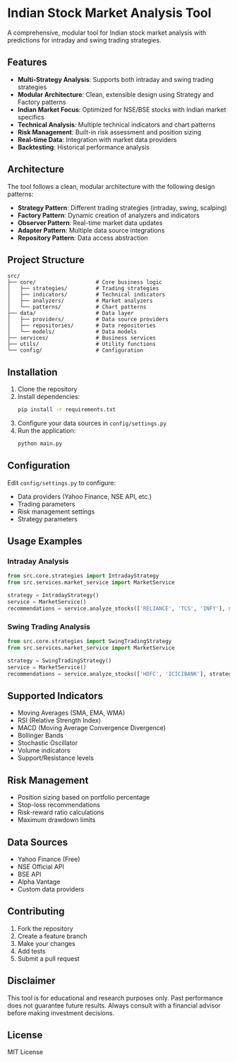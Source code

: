 # Indian Stock Market Analysis Tool

A comprehensive, modular tool for Indian stock market analysis with predictions for intraday and swing trading strategies.

## Features

- **Multi-Strategy Analysis**: Supports both intraday and swing trading strategies
- **Modular Architecture**: Clean, extensible design using Strategy and Factory patterns
- **Indian Market Focus**: Optimized for NSE/BSE stocks with Indian market specifics
- **Technical Analysis**: Multiple technical indicators and chart patterns
- **Risk Management**: Built-in risk assessment and position sizing
- **Real-time Data**: Integration with market data providers
- **Backtesting**: Historical performance analysis

## Architecture

The tool follows a clean, modular architecture with the following design patterns:

- **Strategy Pattern**: Different trading strategies (intraday, swing, scalping)
- **Factory Pattern**: Dynamic creation of analyzers and indicators
- **Observer Pattern**: Real-time market data updates
- **Adapter Pattern**: Multiple data source integrations
- **Repository Pattern**: Data access abstraction

## Project Structure

```
src/
├── core/                   # Core business logic
│   ├── strategies/         # Trading strategies
│   ├── indicators/         # Technical indicators
│   ├── analyzers/          # Market analyzers
│   └── patterns/           # Chart patterns
├── data/                   # Data layer
│   ├── providers/          # Data source providers
│   ├── repositories/       # Data repositories
│   └── models/             # Data models
├── services/               # Business services
├── utils/                  # Utility functions
└── config/                 # Configuration
```

## Installation

1. Clone the repository
2. Install dependencies:
   ```bash
   pip install -r requirements.txt
   ```
3. Configure your data sources in `config/settings.py`
4. Run the application:
   ```bash
   python main.py
   ```

## Configuration

Edit `config/settings.py` to configure:
- Data providers (Yahoo Finance, NSE API, etc.)
- Trading parameters
- Risk management settings
- Strategy parameters

## Usage Examples

### Intraday Analysis
```python
from src.core.strategies import IntradayStrategy
from src.services.market_service import MarketService

strategy = IntradayStrategy()
service = MarketService()
recommendations = service.analyze_stocks(['RELIANCE', 'TCS', 'INFY'], strategy)
```

### Swing Trading Analysis
```python
from src.core.strategies import SwingTradingStrategy
from src.services.market_service import MarketService

strategy = SwingTradingStrategy()
service = MarketService()
recommendations = service.analyze_stocks(['HDFC', 'ICICIBANK'], strategy)
```

## Supported Indicators

- Moving Averages (SMA, EMA, WMA)
- RSI (Relative Strength Index)
- MACD (Moving Average Convergence Divergence)
- Bollinger Bands
- Stochastic Oscillator
- Volume indicators
- Support/Resistance levels

## Risk Management

- Position sizing based on portfolio percentage
- Stop-loss recommendations
- Risk-reward ratio calculations
- Maximum drawdown limits

## Data Sources

- Yahoo Finance (Free)
- NSE Official API
- BSE API
- Alpha Vantage
- Custom data providers

## Contributing

1. Fork the repository
2. Create a feature branch
3. Make your changes
4. Add tests
5. Submit a pull request

## Disclaimer

This tool is for educational and research purposes only. Past performance does not guarantee future results. Always consult with a financial advisor before making investment decisions.

## License

MIT License
